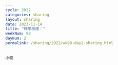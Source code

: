 ```yaml
---
cycle: 2022
categories: sharing
layout: sharing
date: 2023-11-14
title: "神學梳理："
weekNum: 98
dayNum: 2
permalink: /sharing/2022/wk98-day2-sharing.html
---
```


[](https://eccseattle.github.io/media/sharing/2022/wk098/2023-11-14-bin.m4a)

`小錢`